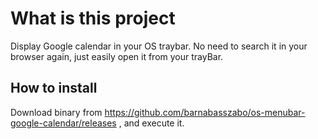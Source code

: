 # What is this project
Display Google calendar in your OS traybar. No need to search it in your browser again, just easily open it from your trayBar.

## How to install
Download binary from https://github.com/barnabasszabo/os-menubar-google-calendar/releases , and execute it.
